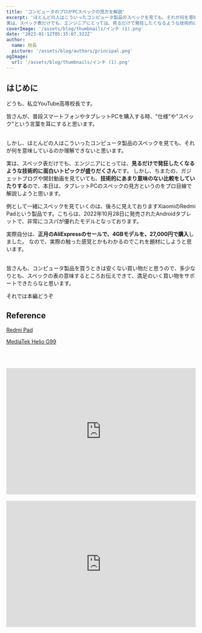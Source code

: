 ```yaml
---
title: 'コンピュータのプロがPCスペックの見方を解説'
excerpt: 'ほとんどの人はこういったコンピュータ製品のスペックを見ても、それが何を意味しているのか理解できないと思います。
実は、スペック表だけでも、エンジニアにとっては、見るだけで発狂したくなるような技術的に面白いトピックが盛りだくさんです。'
coverImage: '/assets/blog/thumbnails/インチ (1).png'
date: '2023-01-12T05:35:07.322Z'
author:
  name: 校長
  picture: '/assets/blog/authors/principal.png'
ogImage:
  url: '/assets/blog/thumbnails/インチ (1).png'
---
```

## はじめに
どうも、私立YouTube高専校長です。

皆さんが、普段スマートフォンやタブレットPCを購入する時、"仕様"や"スペック"という言葉を耳にすると思います。
<br/><br/>

しかし、ほとんどの人はこういったコンピュータ製品のスペックを見ても、それが何を意味しているのか理解できないと思います。

実は、スペック表だけでも、エンジニアにとっては、**見るだけで発狂したくなるような技術的に面白いトピックが盛りだくさん**です。
しかし、ちまたの、ガジェットブログや開封動画を見ていても、**技術的にあまり意味のない比較をしていたりする**ので、本日は、タブレットPCのスペックの見方というのをプロ目線で解説しようと思います。

例として一緒にスペックを見ていくのは、後ろに見えておりますXiaomiのRedmi Padという製品です。こちらは、2022年10月28日に発売されたAndroidタブレットで、非常にコスパが優れたモデルとなっております。

実際自分は、**正月のAliExpressのセールで、4GBモデルを、27,000円で購入**しました。
なので、実際の触った感覚とかもわかるのでこれを題材にしようと思います。
<br/><br/>

皆さんも、コンピュータ製品を買うときは安くない買い物だと思うので、多少なりとも、スペックの表の意味するところお伝えできて、満足のいく買い物をサポートできたらなと思います。

それでは本編どうぞ


## Reference

[Redmi Pad](https://www.mi.com/jp/product/redmi-pad/)

[MediaTek Helio G99](https://www.mediatek.com/products/smartphones-2/mediatek-helio-g99)

<br/><br/>
<div style="position: relative; height:0px; width: 100%; padding-top: 66.6666%;">
  <iframe src="https://onedrive.live.com/embed?resid=BE72E3BA9ED96E94%211226&amp;authkey=!AC4p7LKPaAYcjiM&amp;em=2&amp;wdAr=1.7777777777777777" width="560px" height="315px" frameborder="0" style="position: absolute; top: 0; left: 0; width: 100%; height: 100%;" >これは、<a target="_blank" href="https://office.com/webapps">Office</a> の機能を利用した、<a target="_blank" href="https://office.com">Microsoft Office</a> の埋め込み型のプレゼンテーションです。</iframe>
</div>
<br/>
<div style="position: relative; height:0px; width: 100%; padding-top: 66.6666%;">
  <iframe width="560" height="315" src="https://www.youtube.com/embed/1ZKYJHmIqtI?enablejsapi=1" title="YouTube video player" frameborder="0" style="position: absolute; top: 0; left: 0; width: 100%; height: 100%;" allow="accelerometer; autoplay; clipboard-write; encrypted-media; gyroscope; picture-in-picture; web-share" allowfullscreen></iframe>
</div>